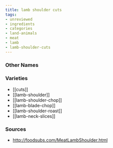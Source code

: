 ```yaml
---
title: lamb shoulder cuts
tags:
- unreviewed
- ingredients
- categories
- land-animals
- meat
- lamb
- lamb-shoulder-cuts
---
```



### Other Names


### Varieties

* [[cuts]]
* [[lamb-shoulder]]
* [[lamb-shoulder-chop]]
* [[lamb-blade-chop]]
* [[lamb-shoulder-roast]]
* [[lamb-neck-slices]]

### Sources
* http://foodsubs.com/MeatLambShoulder.html
